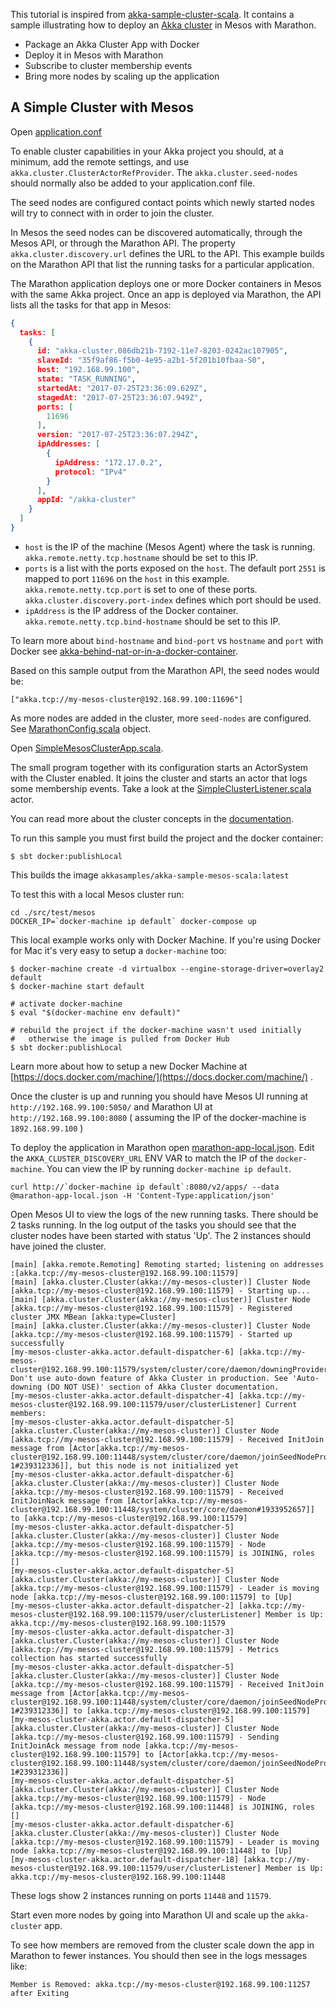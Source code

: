 This tutorial is inspired from [akka-sample-cluster-scala](../akka-sample-cluster-scala).
 It contains a sample illustrating how to deploy an [Akka cluster](http://doc.akka.io/docs/akka/2.5/scala/cluster-usage.html) in Mesos with Marathon.

- Package an Akka Cluster App with Docker
- Deploy it in Mesos with Marathon
- Subscribe to cluster membership events
- Bring more nodes by scaling up the application 

## A Simple Cluster with Mesos

Open [application.conf](src/main/resources/application.conf)

To enable cluster capabilities in your Akka project you should, at a minimum, add the remote settings, and use `akka.cluster.ClusterActorRefProvider`. 
The `akka.cluster.seed-nodes` should normally also be added to your application.conf file.

The seed nodes are configured contact points which newly started nodes will try to connect with in order to join the cluster.

In Mesos the seed nodes can be discovered automatically, through the Mesos API, or through the Marathon API.
The property `akka.cluster.discovery.url` defines the URL to the API. This example builds on the Marathon API that list the running tasks for a particular application.

The Marathon application deploys one or more Docker containers in Mesos with the same Akka project. 
Once an app is deployed via Marathon, the API lists all the tasks for that app in Mesos:

```json
{
  tasks: [
    {
      id: "akka-cluster.086db21b-7192-11e7-8203-0242ac107905",
      slaveId: "35f9af86-f5b0-4e95-a2b1-5f201b10fbaa-S0",
      host: "192.168.99.100",
      state: "TASK_RUNNING",
      startedAt: "2017-07-25T23:36:09.629Z",
      stagedAt: "2017-07-25T23:36:07.949Z",
      ports: [
        11696
      ],
      version: "2017-07-25T23:36:07.294Z",
      ipAddresses: [
        {
          ipAddress: "172.17.0.2",
          protocol: "IPv4"
        }
      ],
      appId: "/akka-cluster"
    }
  ]
}
```
* `host` is the IP of the machine (Mesos Agent) where the task is running. `akka.remote.netty.tcp.hostname` should be set to this IP.
* `ports` is a list with the ports exposed on the `host`. 
    The default port `2551` is mapped to port `11696` on the `host` in this example.
    `akka.remote.netty.tcp.port` is set to one of these ports. `akka.cluster.discovery.port-index` defines which port should be used.
* `ipAddress` is the IP address of the Docker container. `akka.remote.netty.tcp.bind-hostname` should be set to this IP.

To learn more about `bind-hostname` and `bind-port` vs `hostname` and `port` with Docker see [akka-behind-nat-or-in-a-docker-container](http://doc.akka.io/docs/akka/2.5/scala/remoting.html#akka-behind-nat-or-in-a-docker-container).

Based on this sample output from the Marathon API, the seed nodes would be:
 
    ["akka.tcp://my-mesos-cluster@192.168.99.100:11696"]
    
As more nodes are added in the cluster, more `seed-nodes` are configured. 
See [MarathonConfig.scala](src/main/scala/sample/cluster/mesos/MarathonConfig.scala) object.     

Open [SimpleMesosClusterApp.scala](src/main/scala/sample/cluster/mesos/SimpleMesosClusterApp.scala).

The small program together with its configuration starts an ActorSystem with the Cluster enabled. It joins the cluster and starts an actor that logs some membership events. Take a look at the [SimpleClusterListener.scala](src/main/scala/sample/cluster/mesos/SimpleClusterListener.scala) actor.

You can read more about the cluster concepts in the [documentation](http://doc.akka.io/docs/akka/2.5/scala/cluster-usage.html).

To run this sample you must first build the project and the docker container:
    
    $ sbt docker:publishLocal

This builds the image `akkasamples/akka-sample-mesos-scala:latest`

To test this with a local Mesos cluster run: 

    cd ./src/test/mesos
    DOCKER_IP=`docker-machine ip default` docker-compose up
    
This local example works only with Docker Machine. If you're using Docker for Mac it's very easy to setup a `docker-machine` too:

    $ docker-machine create -d virtualbox --engine-storage-driver=overlay2 default
    $ docker-machine start default
    
    # activate docker-machine
    $ eval "$(docker-machine env default)"
    
    # rebuild the project if the docker-machine wasn't used initially
    #   otherwise the image is pulled from Docker Hub
    $ sbt docker:publishLocal
        
Learn more about how to setup a new Docker Machine at [https://docs.docker.com/machine/](https://docs.docker.com/machine/) .        
    
Once the cluster is up and running you should have Mesos UI running at `http://192.168.99.100:5050/` and Marathon UI at `http://192.168.99.100:8080` ( assuming the IP of the docker-machine is `1892.168.99.100` )
    
To deploy the application in Marathon open [marathon-app-local.json](src/test/mesos/marathon-app-local.json). Edit the `AKKA_CLUSTER_DISCOVERY_URL` ENV VAR to match the IP of the `docker-machine`. You can view the IP by running `docker-machine ip default`.

    curl http://`docker-machine ip default`:8080/v2/apps/ --data @marathon-app-local.json -H 'Content-Type:application/json'   

Open Mesos UI to view the logs of the new running tasks. There should be 2 tasks running.
In the log output of the tasks you should see that the cluster nodes have been started with status 'Up'. The 2 instances should have joined the cluster.

```
[main] [akka.remote.Remoting] Remoting started; listening on addresses :[akka.tcp://my-mesos-cluster@192.168.99.100:11579]
[main] [akka.cluster.Cluster(akka://my-mesos-cluster)] Cluster Node [akka.tcp://my-mesos-cluster@192.168.99.100:11579] - Starting up...
[main] [akka.cluster.Cluster(akka://my-mesos-cluster)] Cluster Node [akka.tcp://my-mesos-cluster@192.168.99.100:11579] - Registered cluster JMX MBean [akka:type=Cluster]
[main] [akka.cluster.Cluster(akka://my-mesos-cluster)] Cluster Node [akka.tcp://my-mesos-cluster@192.168.99.100:11579] - Started up successfully
[my-mesos-cluster-akka.actor.default-dispatcher-6] [akka.tcp://my-mesos-cluster@192.168.99.100:11579/system/cluster/core/daemon/downingProvider] Don't use auto-down feature of Akka Cluster in production. See 'Auto-downing (DO NOT USE)' section of Akka Cluster documentation.
[my-mesos-cluster-akka.actor.default-dispatcher-4] [akka.tcp://my-mesos-cluster@192.168.99.100:11579/user/clusterListener] Current members: 
[my-mesos-cluster-akka.actor.default-dispatcher-5] [akka.cluster.Cluster(akka://my-mesos-cluster)] Cluster Node [akka.tcp://my-mesos-cluster@192.168.99.100:11579] - Received InitJoin message from [Actor[akka.tcp://my-mesos-cluster@192.168.99.100:11448/system/cluster/core/daemon/joinSeedNodeProcess-1#239312336]], but this node is not initialized yet
[my-mesos-cluster-akka.actor.default-dispatcher-6] [akka.cluster.Cluster(akka://my-mesos-cluster)] Cluster Node [akka.tcp://my-mesos-cluster@192.168.99.100:11579] - Received InitJoinNack message from [Actor[akka.tcp://my-mesos-cluster@192.168.99.100:11448/system/cluster/core/daemon#1933952657]] to [akka.tcp://my-mesos-cluster@192.168.99.100:11579]
[my-mesos-cluster-akka.actor.default-dispatcher-5] [akka.cluster.Cluster(akka://my-mesos-cluster)] Cluster Node [akka.tcp://my-mesos-cluster@192.168.99.100:11579] - Node [akka.tcp://my-mesos-cluster@192.168.99.100:11579] is JOINING, roles []
[my-mesos-cluster-akka.actor.default-dispatcher-5] [akka.cluster.Cluster(akka://my-mesos-cluster)] Cluster Node [akka.tcp://my-mesos-cluster@192.168.99.100:11579] - Leader is moving node [akka.tcp://my-mesos-cluster@192.168.99.100:11579] to [Up]
[my-mesos-cluster-akka.actor.default-dispatcher-2] [akka.tcp://my-mesos-cluster@192.168.99.100:11579/user/clusterListener] Member is Up: akka.tcp://my-mesos-cluster@192.168.99.100:11579
[my-mesos-cluster-akka.actor.default-dispatcher-3] [akka.cluster.Cluster(akka://my-mesos-cluster)] Cluster Node [akka.tcp://my-mesos-cluster@192.168.99.100:11579] - Metrics collection has started successfully
[my-mesos-cluster-akka.actor.default-dispatcher-5] [akka.cluster.Cluster(akka://my-mesos-cluster)] Cluster Node [akka.tcp://my-mesos-cluster@192.168.99.100:11579] - Received InitJoin message from [Actor[akka.tcp://my-mesos-cluster@192.168.99.100:11448/system/cluster/core/daemon/joinSeedNodeProcess-1#239312336]] to [akka.tcp://my-mesos-cluster@192.168.99.100:11579]
[my-mesos-cluster-akka.actor.default-dispatcher-5] [akka.cluster.Cluster(akka://my-mesos-cluster)] Cluster Node [akka.tcp://my-mesos-cluster@192.168.99.100:11579] - Sending InitJoinAck message from node [akka.tcp://my-mesos-cluster@192.168.99.100:11579] to [Actor[akka.tcp://my-mesos-cluster@192.168.99.100:11448/system/cluster/core/daemon/joinSeedNodeProcess-1#239312336]]
[my-mesos-cluster-akka.actor.default-dispatcher-5] [akka.cluster.Cluster(akka://my-mesos-cluster)] Cluster Node [akka.tcp://my-mesos-cluster@192.168.99.100:11579] - Node [akka.tcp://my-mesos-cluster@192.168.99.100:11448] is JOINING, roles []
[my-mesos-cluster-akka.actor.default-dispatcher-6] [akka.cluster.Cluster(akka://my-mesos-cluster)] Cluster Node [akka.tcp://my-mesos-cluster@192.168.99.100:11579] - Leader is moving node [akka.tcp://my-mesos-cluster@192.168.99.100:11448] to [Up]
[my-mesos-cluster-akka.actor.default-dispatcher-18] [akka.tcp://my-mesos-cluster@192.168.99.100:11579/user/clusterListener] Member is Up: akka.tcp://my-mesos-cluster@192.168.99.100:11448
```
These logs show 2 instances running on ports `11448` and `11579`.

Start even more nodes by going into Marathon UI and scale up the `akka-cluster` app. 

To see how members are removed from the cluster scale down the app in Marathon to fewer instances. You should then see in the logs messages like:

```
Member is Removed: akka.tcp://my-mesos-cluster@192.168.99.100:11257 after Exiting
```

